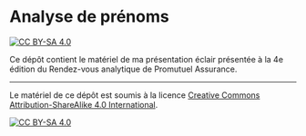 # Analyse de prénoms

<!-- badges: start -->
[![CC BY-SA 4.0][cc-by-sa-shield]][cc-by-sa]
<!-- badges: end -->

Ce dépôt contient le matériel de ma présentation éclair présentée à la 4e édition du Rendez-vous
analytique de Promutuel Assurance.

---

Le matériel de ce dépôt est soumis à la licence
[Creative Commons Attribution-ShareAlike 4.0 International][cc-by-sa].

[![CC BY-SA 4.0][cc-by-sa-image]][cc-by-sa]

[cc-by-sa]: http://creativecommons.org/licenses/by-sa/4.0/
[cc-by-sa-image]: https://licensebuttons.net/l/by-sa/4.0/88x31.png
[cc-by-sa-shield]: https://img.shields.io/badge/License-CC%20BY--SA%204.0-lightgrey.svg
